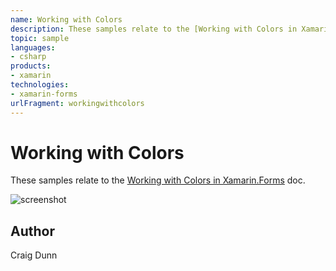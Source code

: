 ```yaml
---
name: Working with Colors
description: These samples relate to the [Working with Colors in Xamarin.Forms](http://developer.xamarin.com/guides/cross-platform/xamarin-forms/working-with/co...
topic: sample
languages:
- csharp
products:
- xamarin
technologies:
- xamarin-forms
urlFragment: workingwithcolors
---
```

Working with Colors
==============

These samples relate to the [Working with Colors in Xamarin.Forms](http://developer.xamarin.com/guides/cross-platform/xamarin-forms/working-with/colors/) doc.

![screenshot](https://raw.githubusercontent.com/xamarin/xamarin-forms-samples/master/WorkingWithColors/Screenshots/Colors-sml.png "Colors")

Author
------

Craig Dunn
